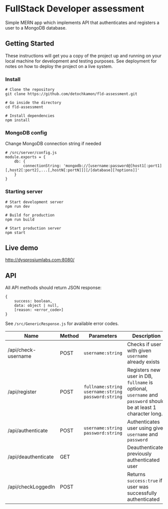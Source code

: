 # FullStack Developer assessment

Simple MERN app which implements API that authenticates and registers a user to a MongoDB database.

## Getting Started

These instructions will get you a copy of the project up and running on your local machine for development and testing purposes. See deployment for notes on how to deploy the project on a live system.

### Install
```
# Clone the repository
git clone https://github.com/detochkamon/fld-assessment.git

# Go inside the directory
cd fld-assessment

# Install dependencies
npm install
```

### MongoDB config
Change MongoDB connection string if needed
```
# /src/server/config.js
module.exports = {
    db: {
        connectionString: 'mongodb://[username:password@]host1[:port1][,host2[:port2],...[,hostN[:portN]]][/[database][?options]]'
    }
}
```

### Starting server

```
# Start development server
npm run dev

# Build for production
npm run build

# Start production server
npm start
```

## Live demo

http://dysprosiumlabs.com:8080/

## API
All API methods should return JSON response:
```
{
    success: boolean,
    data: object | null,
    [reason: <error_code>]
}
```
See `/src/GenericResponse.js` for available error codes.


| Name | Method | Parameters | Description |
| --- | --- | --- | --- |
| /api/check-username | POST | `username:string` | Checks if user with given `username` already exists |
| /api/register | POST | `fullname:string`<br>`username:string`<br>`password:string` | Registers new user in DB, `fullname` is optional, `username` and `password` should be at least 1 character long. |
| /api/authenticate | POST | `username:string`<br>`password:string` | Authenticates user using give `username` and `password` |
| /api/deauthenticate | GET |  | Deauthenticates previously authenticated user |
| /api/checkLoggedIn | POST |  | Returns `success:true` if user was successfully authenticated |

